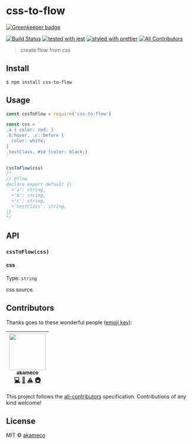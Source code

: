# css-to-flow

[![Greenkeeper badge](https://badges.greenkeeper.io/akameco/css-to-flow.svg)](https://greenkeeper.io/)

[![Build Status](https://travis-ci.org/akameco/css-to-flow.svg?branch=master)](https://travis-ci.org/akameco/css-to-flow)
[![tested with jest](https://img.shields.io/badge/tested_with-jest-99424f.svg)](https://github.com/facebook/jest)
[![styled with prettier](https://img.shields.io/badge/styled_with-prettier-ff69b4.svg)](https://github.com/prettier/prettier)
[![All Contributors](https://img.shields.io/badge/all_contributors-1-orange.svg?style=flat-square)](#contributors)

> create flow from css

## Install

```
$ npm install css-to-flow
```

## Usage

```js
const cssToFlow = require('css-to-flow')

const css = `
.a { color: red; }
.b:hover, .c::before {
  color: white;
}
.testClass, #id {color: black;}
`

cssToFlow(css)
/*
// @flow
declare export default {|
  +'a': string,
  +'b': string,
  +'c': string,
  +'testClass': string,
|}
*/
```

## API

### `cssToFlow(css)`

#### css

Type: `string`

css source.

## Contributors

Thanks goes to these wonderful people ([emoji key](https://github.com/kentcdodds/all-contributors#emoji-key)):

<!-- ALL-CONTRIBUTORS-LIST:START - Do not remove or modify this section -->

<!-- prettier-ignore -->
| [<img src="https://avatars2.githubusercontent.com/u/4002137?v=4" width="100px;"/><br /><sub>akameco</sub>](http://akameco.github.io)<br />[💻](https://github.com/akameco/css-to-flow/commits?author=akameco "Code") [📖](https://github.com/akameco/css-to-flow/commits?author=akameco "Documentation") [⚠️](https://github.com/akameco/css-to-flow/commits?author=akameco "Tests") [🚇](#infra-akameco "Infrastructure (Hosting, Build-Tools, etc)") |
| :---: |

<!-- ALL-CONTRIBUTORS-LIST:END -->

This project follows the [all-contributors](https://github.com/kentcdodds/all-contributors) specification. Contributions of any kind welcome!

## License

MIT © [akameco](http://akameco.github.io)
